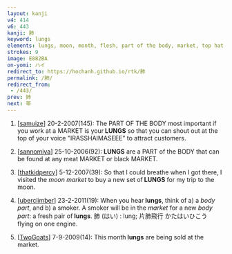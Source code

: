 ```yaml
---
layout: kanji
v4: 414
v6: 443
kanji: 肺
keyword: lungs
elements: lungs, moon, month, flesh, part of the body, market, top hat, towel
strokes: 9
image: E882BA
on-yomi: ハイ
redirect_to: https://hochanh.github.io/rtk/肺
permalink: /肺/
redirect_from:
 - /443/
prev: 姉
next: 帯
---
```


1) [<a href="http://kanji.koohii.com/profile/samuize">samuize</a>] 20-2-2007(145): The PART OF THE BODY most important if you work at a MARKET is your<strong> LUNGS</strong> so that you can shout out at the top of your voice &quot;IRASSHAIMASEEE&quot; to attract customers.

2) [<a href="http://kanji.koohii.com/profile/sannomiya">sannomiya</a>] 25-10-2006(92): <strong>LUNGS</strong> are a PART of the BODY that can be found at any meat MARKET or black MARKET.

3) [<a href="http://kanji.koohii.com/profile/thatkidpercy">thatkidpercy</a>] 5-12-2007(39): So that I could breathe when I got there, I visited the <em>moon market</em> to buy a new set of<strong> LUNGS</strong> for my trip to the moon.

4) [<a href="http://kanji.koohii.com/profile/uberclimber">uberclimber</a>] 23-2-2011(19): When you hear<strong> lungs</strong>, think of a) a <em>body part</em>, and b) a smoker. A smoker will be in the <em>market</em> for a new <em>body part</em>: a fresh pair of<strong> lungs</strong>. 肺 (はい) : lung; 片肺飛行 かたはいひこう flying on one engine.

5) [<a href="http://kanji.koohii.com/profile/TwoGoats">TwoGoats</a>] 7-9-2009(14): This month<strong> lungs</strong> are being sold at the market.

